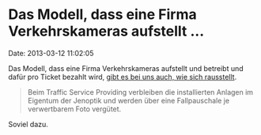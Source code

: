 Das Modell, dass eine Firma Verkehrskameras aufstellt \...
==========================================================

Date: 2013-03-12 11:02:05

Das Modell, dass eine Firma Verkehrskameras aufstellt und betreibt und
dafür pro Ticket bezahlt wird, [gibt es bei uns auch, wie sich
rausstellt](http://www.jenapolis.de/2012/06/jenoptik-installiert-moderne-geschwindigkeitsmesstechnik-in-jena/).

> Beim Traffic Service Providing verbleiben die installierten Anlagen im
> Eigentum der Jenoptik und werden über eine Fallpauschale je
> verwertbarem Foto vergütet.

Soviel dazu.
